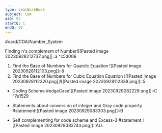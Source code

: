 ```yaml
---
type: zealWorkBook
subject: COA
atQ: 92
startQ: 1
endQ: 92
---
```

#card/COA/Number_System

Finding n's complement of Number![[Pasted image 20230928212737.png]]::a <!--SR:!2023-11-18,17,290-->
 ^c5d009

1. Find the Base of Numbers for Quardic Equation ![[Pasted image 20230928112103.png]]::8 <!--SR:!2023-12-13,33,290-->
2. Find the Base of Numbers for Cubic Equation Equation ![[Pasted image 20230928112320.png]]![[Pasted image 20230928112338.png]]::5 <!--SR:!2023-12-10,29,272-->

- Coding Scheme #edgeCase![[Pasted image 20230929082229.png]]::C ^7e1529 <!--SR:!2023-11-12,12,270-->
- Statements about conversion of integer and Gray code property #statement![[Pasted image 20230929083303.png]]::B <!--SR:!2023-11-12,12,270-->
 
- Self complementing for code scheme and Excess-3 #statement ![[Pasted image 20230929083743.png]]::ALL <!--SR:!2023-11-18,17,292-->